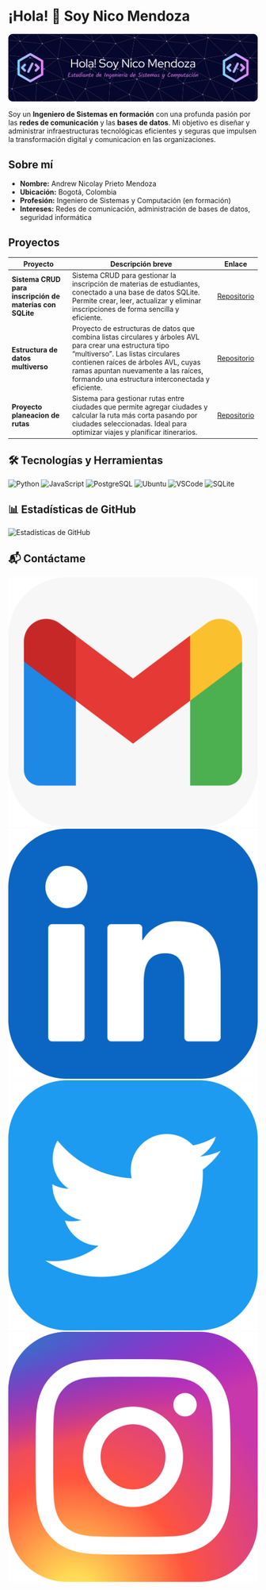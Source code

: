 # ¡Hola! 👋 Soy Nico Mendoza

![Portada](assets/banner.png)

Soy un **Ingeniero de Sistemas en formación** con una profunda pasión por las **redes de comunicación** y las **bases de datos**. Mi objetivo es diseñar y administrar infraestructuras tecnológicas eficientes y seguras que impulsen la transformación digital y comunicacion en las organizaciones.

## Sobre mí

- **Nombre:** Andrew Nicolay Prieto Mendoza
- **Ubicación:** Bogotá, Colombia
- **Profesión:** Ingeniero de Sistemas y Computación (en formación)
- **Intereses:** Redes de comunicación, administración de bases de datos, seguridad informática

## Proyectos

| Proyecto             | Descripción breve                                      | Enlace                                     |
|----------------------|--------------------------------------------------------|--------------------------------------------|
| **Sistema CRUD para inscripción de materias con SQLite**       | Sistema CRUD para gestionar la inscripción de materias de estudiantes, conectado a una base de datos SQLite. Permite crear, leer, actualizar y eliminar inscripciones de forma sencilla y eficiente.              | [Repositorio](https://github.com/gecrodriguezpe/ProyectoFinalPOO) |
| **Estructura de datos multiverso**       | Proyecto de estructuras de datos que combina listas circulares y árboles AVL para crear una estructura tipo “multiverso”. Las listas circulares contienen raíces de árboles AVL, cuyas ramas apuntan nuevamente a las raíces, formando una estructura interconectada y eficiente.                  | [Repositorio](https://github.com/Anthonyrs4/Proyecto-DS) |
| **Proyecto planeacion de rutas**       | Sistema para gestionar rutas entre ciudades que permite agregar ciudades y calcular la ruta más corta pasando por ciudades seleccionadas. Ideal para optimizar viajes y planificar itinerarios.          | [Repositorio](https://github.com/THOMASunal/Multiverso) |

## 🛠️ Tecnologías y Herramientas

![Python](https://img.shields.io/badge/Python-FFD43B?style=for-the-badge&logo=python&logoColor=blue)
![JavaScript](https://img.shields.io/badge/JavaScript-323330?style=for-the-badge&logo=javascript&logoColor=F7DF1E)
![PostgreSQL](https://img.shields.io/badge/PostgreSQL-green?style=for-the-badge)
![Ubuntu](https://img.shields.io/badge/Ubuntu-E95420?style=for-the-badge&logo=ubuntu&logoColor=white)
![VSCode](https://img.shields.io/badge/VSCode-0078D4?style=for-the-badge&logo=visual%20studio%20code&logoColor=white)
![SQLite](https://img.shields.io/badge/Sqlite-003B57?style=for-the-badge&logo=sqlite&logoColor=white)


## 📊 Estadísticas de GitHub

![Estadísticas de GitHub](https://github-readme-stats.vercel.app/api?username=NicoMendoza2505&show_icons=true&theme=radical)

## 📬 Contáctame

[![Email](https://github.com/tandpfun/skill-icons/blob/65dea6c4eaca7da319e552c09f4cf5a9a8dab2c8/icons/Gmail-Light.svg)](mailto:nicolayprietom10@gmail.com)
[![LinkedIn](https://github.com/tandpfun/skill-icons/blob/65dea6c4eaca7da319e552c09f4cf5a9a8dab2c8/icons/LinkedIn.svg)](https://www.linkedin.com/in/andrew-nicolay-prieto-mendoza-0b5208381/)
[![Twitter](https://github.com/tandpfun/skill-icons/blob/65dea6c4eaca7da319e552c09f4cf5a9a8dab2c8/icons/Twitter.svg)](https://twitter.com/NicoMendoza2505)
[![Instagram](https://github.com/tandpfun/skill-icons/blob/65dea6c4eaca7da319e552c09f4cf5a9a8dab2c8/icons/Instagram.svg)](https://instagram.com/layyyyypm)



